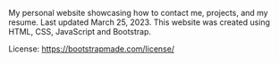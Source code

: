My personal website showcasing how to contact me, projects, and my resume. Last updated March 25, 2023. This website was created using HTML, CSS, JavaScript and Bootstrap.

License: https://bootstrapmade.com/license/
